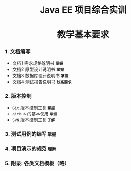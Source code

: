 # <center>Java EE 项目综合实训</center>
# <center>教学基本要求</center>

### 1. 文档编写
  - 文档1  需求规格说明书 **`掌握`**                               
  - 文档2  原型设计说明书 **`掌握`**            
  - 文档3  数据库设计说明书 **`掌握`** 
  - 文档4  测试报告说明书 **`较高要求`**

### 2. 版本控制
  - `Git` 版本控制工具 **`掌握`**
  - `github` 的基本使用 **`掌握`**
  - `SVN` 版本控制工具 **`了解`**
  
### 3. 测试用例的编写  **`掌握`**

### 4. 项目演示的规范 **`理解`**

### 5. 附录: 各类文档模板（略）
